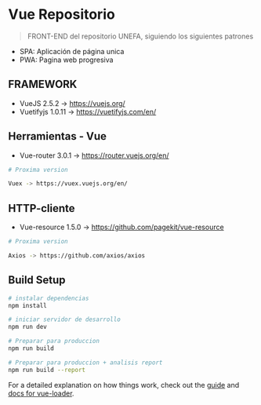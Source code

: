 # Vue Repositorio

> FRONT-END del repositorio UNEFA, siguiendo los siguientes patrones

* SPA: Aplicación de página unica
* PWA: Pagina web progresiva

## FRAMEWORK

* VueJS 2.5.2 -> https://vuejs.org/
* Vuetifyjs 1.0.11 -> https://vuetifyjs.com/en/

## Herramientas - Vue

* Vue-router 3.0.1 -> https://router.vuejs.org/en/

``` bash
# Proxima version

Vuex -> https://vuex.vuejs.org/en/

```
## HTTP-cliente

* Vue-resource 1.5.0 -> https://github.com/pagekit/vue-resource

``` bash
# Proxima version

Axios -> https://github.com/axios/axios

```

## Build Setup

``` bash
# instalar dependencias
npm install

# iniciar servidor de desarrollo
npm run dev

# Preparar para produccion
npm run build

# Preparar para produccion + analisis report
npm run build --report
```

For a detailed explanation on how things work, check out the [guide](http://vuejs-templates.github.io/webpack/) and [docs for vue-loader](http://vuejs.github.io/vue-loader).
